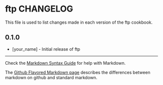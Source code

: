 ftp CHANGELOG
=============

This file is used to list changes made in each version of the ftp cookbook.

0.1.0
-----
- [your_name] - Initial release of ftp

- - -
Check the [Markdown Syntax Guide](http://daringfireball.net/projects/markdown/syntax) for help with Markdown.

The [Github Flavored Markdown page](http://github.github.com/github-flavored-markdown/) describes the differences between markdown on github and standard markdown.
